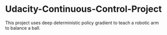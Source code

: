 # Udacity-Continuous-Control-Project
This project uses deep deterministic policy gradient to teach a robotic arm to balance a ball.

